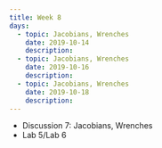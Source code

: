 ```yaml
---
title: Week 8
days:
  - topic: Jacobians, Wrenches
    date: 2019-10-14
    description: 
  - topic: Jacobians, Wrenches
    date: 2019-10-16
    description: 
  - topic: Jacobians, Wrenches
    date: 2019-10-18
    description: 
---
```


- Discussion 7: Jacobians, Wrenches
- Lab 5/Lab 6
